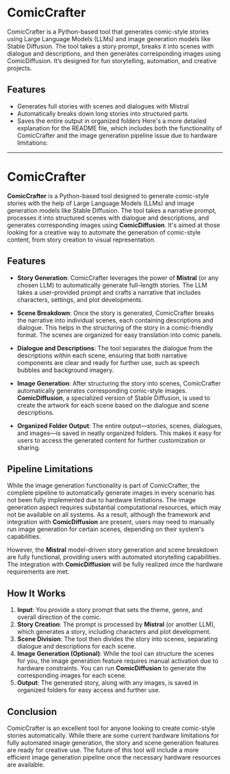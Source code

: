 # ComicCrafter

ComicCrafter is a Python-based tool that generates comic-style stories using Large Language Models (LLMs) and image generation models like Stable Diffusion. The tool takes a story prompt, breaks it into scenes with dialogue and descriptions, and then generates corresponding images using ComicDiffusion. It’s designed for fun storytelling, automation, and creative projects.

## Features

- Generates full stories with scenes and dialogues with Mistral
- Automatically breaks down long stories into structured parts
- Saves the entire output in organized folders
Here's a more detailed explanation for the README file, which includes both the functionality of ComicCrafter and the image generation pipeline issue due to hardware limitations:

---

# ComicCrafter

**ComicCrafter** is a Python-based tool designed to generate comic-style stories with the help of Large Language Models (LLMs) and image generation models like Stable Diffusion. The tool takes a narrative prompt, processes it into structured scenes with dialogue and descriptions, and generates corresponding images using **ComicDiffusion**. It's aimed at those looking for a creative way to automate the generation of comic-style content, from story creation to visual representation.

## Features

- **Story Generation**: ComicCrafter leverages the power of **Mistral** (or any chosen LLM) to automatically generate full-length stories. The LLM takes a user-provided prompt and crafts a narrative that includes characters, settings, and plot developments.
  
- **Scene Breakdown**: Once the story is generated, ComicCrafter breaks the narrative into individual scenes, each containing descriptions and dialogue. This helps in the structuring of the story in a comic-friendly format. The scenes are organized for easy translation into comic panels.

- **Dialogue and Descriptions**: The tool separates the dialogue from the descriptions within each scene, ensuring that both narrative components are clear and ready for further use, such as speech bubbles and background imagery.

- **Image Generation**: After structuring the story into scenes, ComicCrafter automatically generates corresponding comic-style images. **ComicDiffusion**, a specialized version of Stable Diffusion, is used to create the artwork for each scene based on the dialogue and scene descriptions. 

- **Organized Folder Output**: The entire output—stories, scenes, dialogues, and images—is saved in neatly organized folders. This makes it easy for users to access the generated content for further customization or sharing.

## Pipeline Limitations

While the image generation functionality is part of ComicCrafter, the complete pipeline to automatically generate images in every scenario has not been fully implemented due to hardware limitations. The image generation aspect requires substantial computational resources, which may not be available on all systems. As a result, although the framework and integration with **ComicDiffusion** are present, users may need to manually run image generation for certain scenes, depending on their system's capabilities.

However, the **Mistral** model-driven story generation and scene breakdown are fully functional, providing users with automated storytelling capabilities. The integration with **ComicDiffusion** will be fully realized once the hardware requirements are met.

## How It Works

1. **Input**: You provide a story prompt that sets the theme, genre, and overall direction of the comic.
2. **Story Creation**: The prompt is processed by **Mistral** (or another LLM), which generates a story, including characters and plot development.
3. **Scene Division**: The tool then divides the story into scenes, separating dialogue and descriptions for each scene.
4. **Image Generation (Optional)**: While the tool can structure the scenes for you, the image generation feature requires manual activation due to hardware constraints. You can run **ComicDiffusion** to generate the corresponding images for each scene.
5. **Output**: The generated story, along with any images, is saved in organized folders for easy access and further use.

## Conclusion

ComicCrafter is an excellent tool for anyone looking to create comic-style stories automatically. While there are some current hardware limitations for fully automated image generation, the story and scene generation features are ready for creative use. The future of this tool will include a more efficient image generation pipeline once the necessary hardware resources are available.

